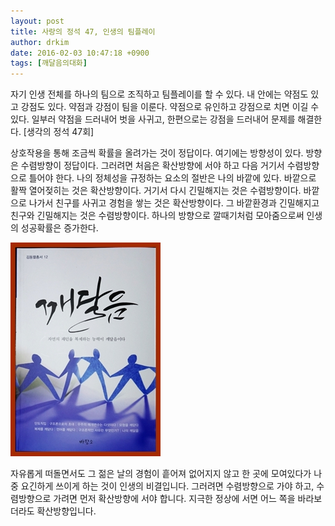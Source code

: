 ```yaml
---
layout: post
title: 사랑의 정석 47, 인생의 팀플레이
author: drkim
date: 2016-02-03 10:47:18 +0900
tags: [깨달음의대화]
---
```

자기 인생 전체를 하나의 팀으로 조직하고 팀플레이를 할 수 있다. 내 안에는 약점도 있고 강점도 있다. 약점과 강점이 팀을 이룬다. 약점으로 유인하고 강점으로 치면 이길 수 있다. 일부러 약점을 드러내어 벗을 사귀고, 한편으로는 강점을 드러내어 문제를 해결한다. [생각의 정석 47회]

  


상호작용을 통해 조금씩 확률을 올려가는 것이 정답이다. 여기에는 방향성이 있다. 방향은 수렴방향이 정답이다. 그러려면 처음은 확산방향에 서야 하고 다음 거기서 수렴방향으로 틀어야 한다. 나의 정체성을 규정하는 요소의 절반은 나의 바깥에 있다. 바깥으로 활짝 열어젖히는 것은 확산방향이다. 거기서 다시 긴밀해지는 것은 수렴방향이다. 바깥으로 나가서 친구를 사귀고 경험을 쌓는 것은 확산방향이다. 그 바깥환경과 긴밀해지고 친구와 긴밀해지는 것은 수렴방향이다. 하나의 방향으로 깔때기처럼 모아줌으로써 인생의 성공확률은 증가한다. 

  


  



![](/files/attach/images/198/046/670/aDSC01523.JPG)   


  


자유롭게 떠돌면서도 그 젊은 날의 경험이 흩어져 없어지지 않고 한 곳에 모여있다가 나중 요긴하게 쓰이게 하는 것이 인생의 비결입니다. 그러려면 수렴방향으로 가야 하고, 수렴방향으로 가려면 먼저 확산방향에 서야 합니다. 지극한 정상에 서면 어느 쪽을 바라보더라도 확산방향입니다.